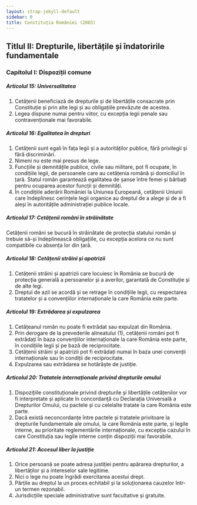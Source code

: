 ```yaml
---
layout: strap-jekyll-default
sidebar: 0
title: Constituția României (2003)
---
```


## Titlul II: Drepturile, libertățile și îndatoririle fundamentale

### Capitolul I: Dispoziții comune

##### **Articolul 15**: *Universalitatea*

1. Cetățenii beneficiază de drepturile și de libertățile consacrate prin Constituție și prin alte legi și au obligațiile prevăzute de acestea.
1. Legea dispune numai pentru viitor, cu excepția legii penale sau contravenționale mai favorabile.

##### **Articolul 16**: *Egalitatea în drepturi*

1. Cetățenii sunt egali în fața legii și a autorităților publice, fără privilegii și fără discriminări.
1. Nimeni nu este mai presus de lege.
1. Funcțiile și demnitățile publice, civile sau militare, pot fi ocupate, în condițiile legii, de persoanele care au cetățenia română și domiciliul în țară. Statul român garantează egalitatea de șanse între femei și bărbați pentru ocuparea acestor funcții și demnități.
1. În condițiile aderării României la Uniunea Europeană, cetățenii Uniunii care îndeplinesc cerințele legii organice au dreptul de a alege și de a fi aleși în autoritățile administrației publice locale.

##### **Articolul 17**: *Cetățenii români în străinătate*

Cetățenii români se bucură în străinătate de protecția statului român și trebuie să-și îndeplinească obligațiile, cu excepția acelora ce nu sunt compatibile cu absența lor din țară.

##### **Articolul 18**: *Cetățenii străini și apatrizii*

1. Cetățenii străini și apatrizii care locuiesc în România se bucură de protecția generală a persoanelor și a averilor, garantată de Constituție și de alte legi.
1. Dreptul de azil se acordă și se retrage în condițiile legii, cu respectarea tratatelor și a convențiilor internaționale la care România este parte.

##### **Articolul 19**: *Extrădarea și expulzarea*

1. Cetățeanul român nu poate fi extrădat sau expulzat din România.
1. Prin derogare de la prevederile alineatului (1), cetățenii români pot fi extrădați în baza convențiilor internaționale la care România este parte, în condițiile legii și pe bază de reciprocitate.
1. Cetățenii străini și apatrizii pot fi extrădați numai în baza unei convenții internaționale sau în condiții de reciprocitate.
1. Expulzarea sau extrădarea se hotărăște de justiție.

##### **Articolul 20**: *Tratatele internaționale privind drepturile omului*

1. Dispozițiile constituționale privind drepturile și libertățile cetățenilor vor fi interpretate și aplicate în concordanță cu Declarația Universală a Drepturilor Omului, cu pactele și cu celelalte tratate la care România este parte.
1. Dacă există neconcordanțe între pactele și tratatele privitoare la drepturile fundamentale ale omului, la care România este parte, și legile interne, au prioritate reglementările internaționale, cu excepția cazului în care Constituția sau legile interne conțin dispoziții mai favorabile.

##### **Articolul 21**: *Accesul liber la justiție*

1. Orice persoană se poate adresa justiției pentru apărarea drepturilor, a libertăților și a intereselor sale legitime.
1. Nici o lege nu poate îngrădi exercitarea acestui drept.
1. Părțile au dreptul la un proces echitabil și la soluționarea cauzelor într-un termen rezonabil.
1. Jurisdicțiile speciale administrative sunt facultative și gratuite.